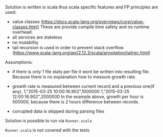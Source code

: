 Solution is written is scala thus scala specific features and FP principles are used: 
 - value classes (https://docs.scala-lang.org/overviews/core/value-classes.html)
 These are provide compile time safety and no runtime overhead.
 - all services are stateless
 - no mutability
 - tail recursion is used in order to prevent stack overflow (https://www.scala-lang.org/api/2.12.3/scala/annotation/tailrec.html)
 
 
 Assumptions:
 - if there is only 1 file stats per file it wont be written into resulting file.
 Because there is no explanation how to measure growth rate.
 - growth rate is measured between current record and a previous one(if any).
 1,"2015-03-25 10:00:16.902",1000000
 1,"2015-03-25 12:00:16.902",2000000
 In the example above, growth per hour is 500000, because there is 2 hours difference between records.
 
 - corrupted data is skipped during parsing files
 
 Solution is possible to run via `Runner.scala`
 
 `Runner.scala` is not covered with the tests 
 
